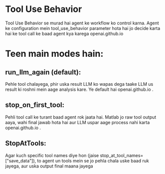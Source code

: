 

# Tool Use Behavior

Tool Use Behavior se murad hai agent ke workflow ko control karna. Agent ke configuration mein tool_use_behavior parameter hota hai jo decide karta hai ke tool call ke baad agent kya karega
openai.github.io
# Teen main modes hain:

## run_llm_again (default):
 Pehle tool chalayega, phir uska result LLM ko wapas dega taake LLM us result ki roshni mein aage analysis kare. Ye default hai
openai.github.io
.

## stop_on_first_tool: 
Pehli tool call ke turant baad agent rok jaata hai. Matlab jo raw tool output aaya, wahi final jawab hota hai aur LLM uspar aage process nahi karta
openai.github.io
.

## StopAtTools: 
Agar kuch specific tool names diye hon (jaise stop_at_tool_names=["save_data"]), to agent un tools mein se jo pehla chala uske baad ruk jayega, aur uska output final maana jayega
